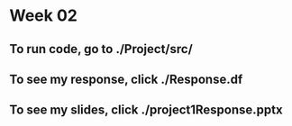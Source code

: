 # Week 02

## To run code, go to ./Project/src/

## To see my response, click ./Response.df

## To see my slides, click ./project1Response.pptx